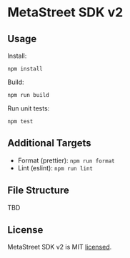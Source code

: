 # MetaStreet SDK v2

## Usage

Install:

```
npm install
```

Build:

```
npm run build
```

Run unit tests:

```
npm test
```

## Additional Targets

- Format (prettier): `npm run format`
- Lint (eslint): `npm run lint`

## File Structure

TBD

## License

MetaStreet SDK v2 is MIT [licensed](LICENSE).
